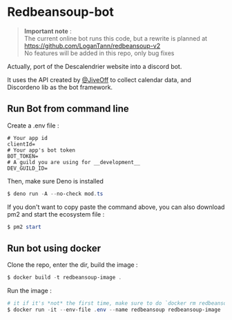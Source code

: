 # Redbeansoup-bot

> **Important note** :  
> The current online bot runs this code, but a rewrite is planned at https://github.com/LoganTann/redbeansoup-v2  
> No features will be added in this repo, only bug fixes

Actually, port of the Descalendrier website into a discord bot.

It uses the API created by [@JiveOff](https://github.com/jiveoff) to collect calendar data, and Discordeno lib as the bot framework.


## Run Bot from command line

Create a .env file :
```env
# Your app id
clientId=
# Your app's bot token
BOT_TOKEN=
# A guild you are using for __development__
DEV_GUILD_ID=
```

Then, make sure Deno is installed

```powershell
$ deno run -A --no-check mod.ts
```

If you don't want to copy paste the command above, you can also download pm2 and start the ecosystem file :

```powershell
$ pm2 start
```

## Run bot using docker

Clone the repo, enter the dir, build the image :
```powershell
$ docker build -t redbeansoup-image .
```

Run the image :
```powershell
# it if it's *not* the first time, make sure to do `docker rm redbeansoup-image` before 
$ docker run -it --env-file .env --name redbeansoup redbeansoup-image
```

